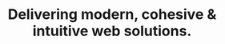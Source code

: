 ---
  title: >- 
    Delivering modern, cohesive & intuitive web solutions.
  description: I enjoy designing meaningful experiences for brands & businesses to help them serve their target users.
  button: 
    enable: true
    label: 'About me'
    link: '/about'
  services:
    - title: Design
      content: >-
        <p>A strong foundation is essential for any project. I deliver beautiful and intuitive designs that align with your brand's essence. I believe usability and aesthetics go hand-in-hand to make better products.</p>
    - title: Development
      content: >-
        <p>Using the latest web dev techs, I build pixel-perfect, fast and accessible websites. I specialise in creative interactions and transitions.</p>
    - title: Maintenance
      content: >-
        <p>This is my most preferred service as it allows the entire website creation—from concept to final site—to be seamless and ultra-fast.</p>
---